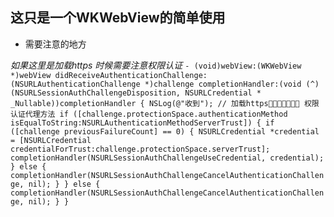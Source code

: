 ## 这只是一个WKWebView的简单使用
* 需要注意的地方

*如果这里是加载https 时候需要注意权限认证*
`- (void)webView:(WKWebView *)webView didReceiveAuthenticationChallenge:(NSURLAuthenticationChallenge *)challenge completionHandler:(void (^)(NSURLSessionAuthChallengeDisposition, NSURLCredential * _Nullable))completionHandler {
NSLog(@"收到");
// 加载https 权限认证代理方法
if ([challenge.protectionSpace.authenticationMethod isEqualToString:NSURLAuthenticationMethodServerTrust]) {
if ([challenge previousFailureCount] == 0) {
NSURLCredential *credential = [NSURLCredential credentialForTrust:challenge.protectionSpace.serverTrust];
completionHandler(NSURLSessionAuthChallengeUseCredential, credential);
} else {
completionHandler(NSURLSessionAuthChallengeCancelAuthenticationChallenge, nil);
}
} else {
completionHandler(NSURLSessionAuthChallengeCancelAuthenticationChallenge, nil);
}
}`

